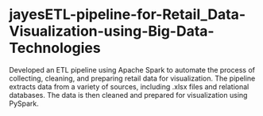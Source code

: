 # jayesETL-pipeline-for-Retail_Data-Visualization-using-Big-Data-Technologies
Developed an ETL pipeline using Apache Spark to automate the process of collecting, cleaning, and preparing retail data for visualization. The pipeline extracts data from a variety of sources, including .xlsx files and relational databases. The data is then cleaned and prepared for visualization using PySpark. 

